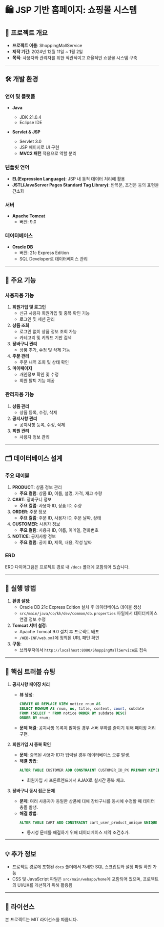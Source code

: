 # 🛍 JSP 기반 홈페이지: 쇼핑몰 시스템

## 📅 프로젝트 개요

- **프로젝트 이름**: ShoppingMallService
- **제작 기간**: 2024년 12월 11일 ~ 1월 2일
- **목적**: 사용자와 관리자를 위한 직관적이고 효율적인 쇼핑몰 시스템 구축

---

## 🛠 개발 환경

### 언어 및 플랫폼

- **Java**
  - JDK 21.0.4
  - Eclipse IDE

- **Servlet & JSP**
  - Servlet 3.0
  - JSP 페이지로 UI 구현
  - **MVC2 패턴** 적용으로 역할 분리

### 템플릿 언어

- **EL(Expression Language)**: JSP 내 동적 데이터 처리에 활용
- **JSTL(JavaServer Pages Standard Tag Library)**: 반복문, 조건문 등의 표현을 간소화

### 서버

- **Apache Tomcat**
  - 버전: 9.0

### 데이터베이스

- **Oracle DB**
  - 버전: 21c Express Edition
  - SQL Developer로 데이터베이스 관리

---

## 📌 주요 기능

### 사용자용 기능

1. **회원가입 및 로그인**
   - 신규 사용자 회원가입 및 중복 확인 기능
   - 로그인 및 세션 관리
2. **상품 조회**
   - 로그인 없이 상품 정보 조회 가능
   - 카테고리 및 키워드 기반 검색
3. **장바구니 관리**
   - 상품 추가, 수정 및 삭제 가능
4. **주문 관리**
   - 주문 내역 조회 및 상태 확인
5. **마이페이지**
   - 개인정보 확인 및 수정
   - 회원 탈퇴 기능 제공

### 관리자용 기능

1. **상품 관리**
   - 상품 등록, 수정, 삭제
2. **공지사항 관리**
   - 공지사항 등록, 수정, 삭제
3. **회원 관리**
   - 사용자 정보 관리

---

## 🗂 데이터베이스 설계

### 주요 테이블

1. **PRODUCT**: 상품 정보 관리
   - **주요 컬럼**: 상품 ID, 이름, 설명, 가격, 재고 수량
2. **CART**: 장바구니 정보
   - **주요 컬럼**: 사용자 ID, 상품 ID, 수량
3. **ORDER**: 주문 정보
   - **주요 컬럼**: 주문 ID, 사용자 ID, 주문 날짜, 상태
4. **CUSTOMER**: 사용자 정보
   - **주요 컬럼**: 사용자 ID, 이름, 이메일, 전화번호
5. **NOTICE**: 공지사항 정보
   - **주요 컬럼**: 공지 ID, 제목, 내용, 작성 날짜

### ERD

ERD 다이어그램은 프로젝트 경로 내 `/docs` 폴더에 포함되어 있습니다.

---

## 🚀 실행 방법

1. **환경 설정**:
   - Oracle DB 21c Express Edition 설치 후 데이터베이스 테이블 생성
   - `src/main/java/co/kh/dev/common/db.properties` 파일에서 데이터베이스 연결 정보 수정
2. **Tomcat 서버 설정**:
   - Apache Tomcat 9.0 설치 후 프로젝트 배포
   - `/WEB-INF/web.xml`에 정의된 URL 패턴 확인
3. **구동**:
   - 브라우저에서 `http://localhost:8080/ShoppingMallService`로 접속

---

## 🌟 핵심 트러블 슈팅

1. **공지사항 페이징 처리**
   - **뷰 생성**:
     ```sql
     CREATE OR REPLACE VIEW notice_rnum AS
     SELECT ROWNUM AS rnum, no, title, content, count, subdate
     FROM (SELECT * FROM notice ORDER BY subdate DESC)
     ORDER BY rnum;
     ```
   - **문제 해결**: 공지사항 목록이 많아질 경우 서버 부하를 줄이기 위해 페이징 처리 구현.

2. **회원가입 시 중복 확인**
   - **문제**: 중복된 사용자 ID가 입력될 경우 데이터베이스 오류 발생.
   - **해결 방법**:
     ```sql
     ALTER TABLE CUSTOMER ADD CONSTRAINT CUSTOMER_ID_PK PRIMARY KEY(ID);
     ```
     - 회원가입 시 프론트엔드에서 AJAX로 실시간 중복 체크.

3. **장바구니 동시 접근 문제**
   - **문제**: 여러 사용자가 동일한 상품에 대해 장바구니를 동시에 수정할 때 데이터 충돌 발생.
   - **해결 방법**:
     ```sql
     ALTER TABLE CART ADD CONSTRAINT cart_user_product_unique UNIQUE (USER_ID, PRODUCT_ID);
     ```
     - 동시성 문제를 해결하기 위해 데이터베이스 제약 조건추가.

---

## 💡 추가 정보

- 프로젝트 경로에 포함된 `docs` 폴더에서 자세한 SQL 스크립트와 설정 파일 확인 가능
- CSS 및 JavaScript 파일은 `src/main/webapp/home`에 포함되어 있으며, 프로젝트의 UI/UX를 개선하기 위해 활용됨

---

## 📜 라이선스

본 프로젝트는 MIT 라이선스를 따릅니다.
